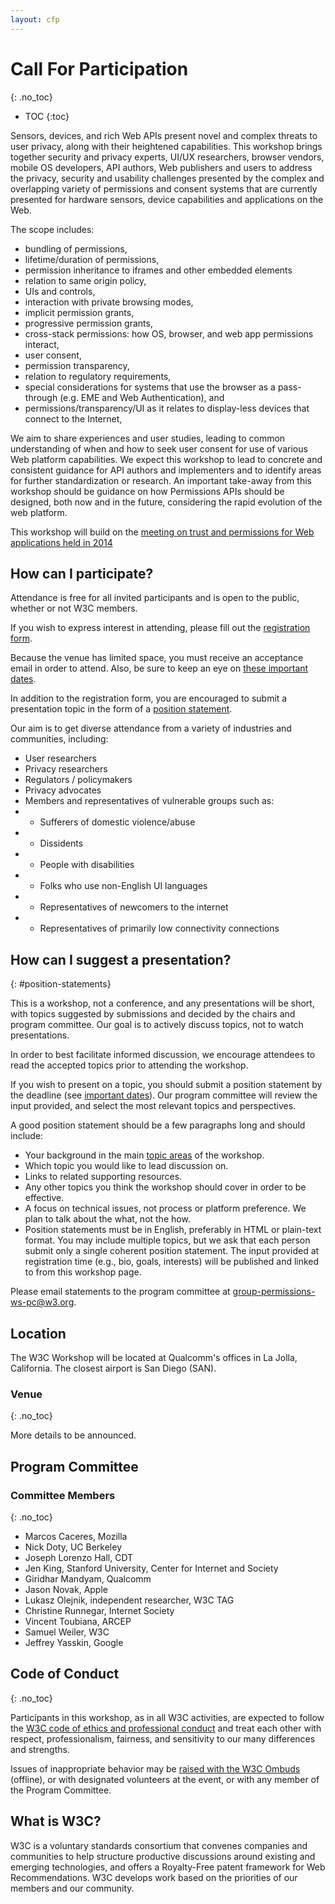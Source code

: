 ```yaml
---
layout: cfp
---
```


# Call For Participation
{: .no_toc}

* TOC
{:toc}

Sensors, devices, and rich Web APIs present novel and complex threats to user privacy, along with their heightened capabilities.  This workshop brings together security and privacy experts, UI/UX researchers, browser vendors, mobile OS developers, API authors, Web publishers and users to address the privacy, security and usability challenges presented by the complex and overlapping variety of permissions and consent systems that are currently presented for hardware sensors, device capabilities and applications on the Web.

The scope includes:

* bundling of permissions,
* lifetime/duration of permissions,
* permission inheritance to iframes and other embedded elements
* relation to same origin policy,
* UIs and controls,
* interaction with private browsing modes,
* implicit permission grants,
* progressive permission grants,
* cross-stack permissions: how OS, browser, and web app permissions interact,
* user consent,
* permission transparency,
* relation to regulatory requirements,
* special considerations for systems that use the browser as a pass-through (e.g. EME and Web Authentication), and
* permissions/transparency/UI as it relates to display-less devices that connect to the Internet,

We aim to share experiences and user studies, leading to common understanding of when and how to seek user consent for use of various Web platform capabilities. We expect this workshop to lead to concrete and consistent guidance for API authors and implementers and to identify areas for further standardization or research. An important take-away from this workshop should be guidance on how Permissions APIs should be designed, both now and in the future, considering the rapid evolution of the web platform.

This workshop will build on the [meeting on trust and permissions for Web applications held in 2014](https://www.w3.org/2014/07/permissions/)

## How can I participate?

Attendance is free for all invited participants and is open to the public, whether or not W3C members.

If you wish to express interest in attending, please fill out the [registration form](https://docs.google.com/forms/d/1reKYi5jiVnl_x0QkhvOPcXrqRPHvVyJ07YN4a1zlyu0/edit).

Because the venue has limited space, you must receive an acceptance email in order to attend. Also, be sure to keep an eye on [these important dates](#dates).

In addition to the registration form, you are encouraged to submit a presentation topic in the form of a [position statement](#position-statements).

Our aim is to get diverse attendance from a variety of industries and communities, including:

* User researchers
* Privacy researchers
* Regulators / policymakers
* Privacy advocates
* Members and representatives of vulnerable groups such as:
 * * Sufferers of domestic violence/abuse
 * * Dissidents
 * * People with disabilities
 * * Folks who use non-English UI languages
 * * Representatives of newcomers to the internet
 * * Representatives of primarily low connectivity connections


## How can I suggest a presentation?
{: #position-statements}

This is a workshop, not a conference, and any presentations will be short, with topics suggested by submissions and decided by the chairs and program committee. Our goal is to actively discuss topics, not to watch presentations.

In order to best facilitate informed discussion, we encourage attendees to read the accepted topics prior to attending the workshop.

If you wish to present on a topic, you should submit a position statement by the deadline (see [important dates](#dates)). Our program committee will review the input provided, and select the most relevant topics and perspectives.

A good position statement should be a few paragraphs long and should include:

* Your background in the main [topic areas](#topics) of the workshop.
* Which topic you would like to lead discussion on.
* Links to related supporting resources.
* Any other topics you think the workshop should cover in order to be effective.
* A focus on technical issues, not process or platform preference. We plan to talk about the what, not the how.
* Position statements must be in English, preferably in HTML or plain-text format. You may include multiple topics, but we ask that each person submit only a single coherent position statement. The input provided at registration time (e.g., bio, goals, interests) will be published and linked to from this workshop page.

Please email statements to the program committee at group-permissions-ws-pc@w3.org.

## Location

The W3C Workshop will be located at Qualcomm's offices in La Jolla, California.  The closest airport is San Diego (SAN).

### Venue
{: .no_toc}

More details to be announced.

## Program Committee

### Committee Members
{: .no_toc}

* Marcos Caceres, Mozilla
* Nick Doty, UC Berkeley
* Joseph Lorenzo Hall, CDT
* Jen King, Stanford University, Center for Internet and Society
* Giridhar Mandyam, Qualcomm
* Jason Novak, Apple
* Lukasz Olejnik, independent researcher, W3C TAG
* Christine Runnegar, Internet Society
* Vincent Toubiana, ARCEP
* Samuel Weiler, W3C 
* Jeffrey Yasskin, Google 

## Code of Conduct
{: .no_toc}

Participants in this workshop, as in all W3C activities, are expected to follow the [W3C code of ethics and professional conduct](https://www.w3.org/Consortium/cepc/) and treat each other with respect, professionalism, fairness, and sensitivity to our many differences and strengths.

Issues of inappropriate behavior may be [raised with the W3C Ombuds](https://www.w3.org/Consortium/pwe/#Procedures) (offline), or with designated volunteers at the event, or with any member of the Program Committee.

## What is W3C?

W3C is a voluntary standards consortium that convenes companies and communities to help structure productive discussions around existing and emerging technologies, and offers a Royalty-Free patent framework for Web Recommendations. W3C develops work based on the priorities of our members and our community.
